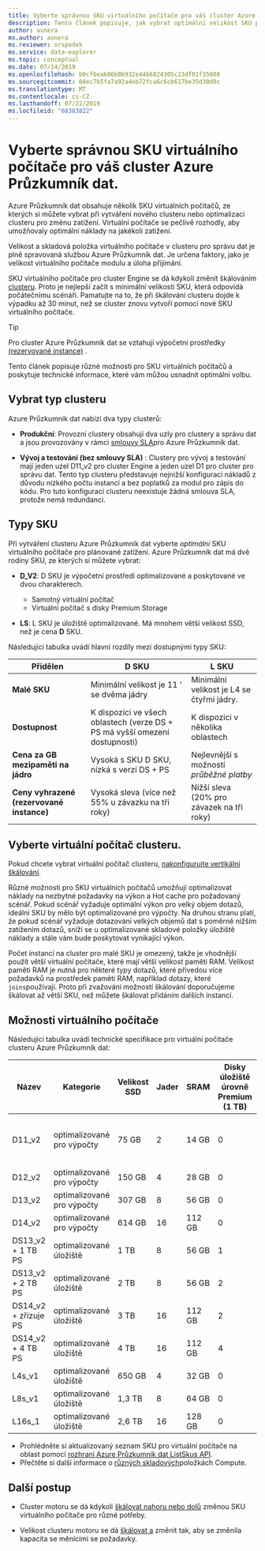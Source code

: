 ```yaml
---
title: Vyberte správnou SKU virtuálního počítače pro váš cluster Azure Průzkumník dat.
description: Tento článek popisuje, jak vybrat optimální velikost SKU pro cluster Azure Průzkumník dat.
author: avnera
ms.author: avnera
ms.reviewer: orspodek
ms.service: data-explorer
ms.topic: conceptual
ms.date: 07/14/2019
ms.openlocfilehash: b0cf6eab86b0b932e44b6824305c23df01f35808
ms.sourcegitcommit: 04ec7b5fa7a92a4eb72fca6c6cb617be35d30d0c
ms.translationtype: MT
ms.contentlocale: cs-CZ
ms.lasthandoff: 07/22/2019
ms.locfileid: "68383822"
---
```

# <a name="select-the-correct-vm-sku-for-your-azure-data-explorer-cluster"></a>Vyberte správnou SKU virtuálního počítače pro váš cluster Azure Průzkumník dat. 

Azure Průzkumník dat obsahuje několik SKU virtuálních počítačů, ze kterých si můžete vybrat při vytváření nového clusteru nebo optimalizaci clusteru pro změnu zatížení. Virtuální počítače se pečlivě rozhodly, aby umožňovaly optimální náklady na jakékoli zatížení. 

Velikost a skladová položka virtuálního počítače v clusteru pro správu dat je plně spravovaná službou Azure Průzkumník dat. Je určena faktory, jako je velikost virtuálního počítače modulu a úloha přijímání. 

SKU virtuálního počítače pro cluster Engine se dá kdykoli změnit škálováním [clusteru](manage-cluster-vertical-scaling.md). Proto je nejlepší začít s minimální velikostí SKU, která odpovídá počátečnímu scénáři. Pamatujte na to, že při škálování clusteru dojde k výpadku až 30 minut, než se cluster znovu vytvoří pomocí nové SKU virtuálního počítače.

> [!TIP]
> Pro cluster Azure Průzkumník dat se vztahují výpočetní prostředky [(rezervované instance)](https://docs.microsoft.com/azure/virtual-machines/windows/prepay-reserved-vm-instances) .  

Tento článek popisuje různé možnosti pro SKU virtuálních počítačů a poskytuje technické informace, které vám můžou usnadnit optimální volbu.

## <a name="select-the-cluster-type"></a>Vybrat typ clusteru

Azure Průzkumník dat nabízí dva typy clusterů:

* **Produkční**: Provozní clustery obsahují dva uzly pro clustery a správu dat a jsou provozovány v rámci [smlouvy SLA](https://azure.microsoft.com/support/legal/sla/data-explorer/v1_0/)pro Azure Průzkumník dat.

* **Vývoj a testování (bez smlouvy SLA)** : Clustery pro vývoj a testování mají jeden uzel D11_v2 pro cluster Engine a jeden uzel D1 pro cluster pro správu dat. Tento typ clusteru představuje nejnižší konfiguraci nákladů z důvodu nízkého počtu instancí a bez poplatků za modul pro zápis do kódu. Pro tuto konfiguraci clusteru neexistuje žádná smlouva SLA, protože nemá redundanci.

## <a name="sku-types"></a>Typy SKU

Při vytváření clusteru Azure Průzkumník dat vyberte *optimální* SKU virtuálního počítače pro plánované zatížení. Azure Průzkumník dat má dvě rodiny SKU, ze kterých si můžete vybrat:

* **D_V2**: D SKU je výpočetní prostředí optimalizované a poskytované ve dvou charakterech.
    * Samotný virtuální počítač
    * Virtuální počítač s disky Premium Storage

* **LS**: L SKU je úložiště optimalizované. Má mnohem větší velikost SSD, než je cena **D** SKU.

Následující tabulka uvádí hlavní rozdíly mezi dostupnými typy SKU:
 
|**Přidělen** | **D SKU** | **L SKU**
|---|---|---
|**Malé SKU**|Minimální velikost je 11 ' se dvěma jádry|Minimální velikost je L4 se čtyřmi jádry.
|**Dostupnost**|K dispozici ve všech oblastech (verze DS + PS má vyšší omezení dostupnosti)|K dispozici v několika oblastech
|**Cena za GB mezipaměti na jádro**|Vysoká s SKU D SKU, nízká s verzí DS + PS|Nejlevnější s možností *průběžné platby*
|**Ceny vyhrazené (rezervované instance)**|Vysoká sleva (více než 55% u závazku na tři roky)|Nižší sleva (20% pro závazek na tři roky)  

## <a name="select-your-cluster-vm"></a>Vyberte virtuální počítač clusteru. 

Pokud chcete vybrat virtuální počítač clusteru, [nakonfigurujte vertikální škálování](manage-cluster-vertical-scaling.md#configure-vertical-scaling). 

Různé možnosti pro SKU virtuálních počítačů umožňují optimalizovat náklady na nezbytné požadavky na výkon a Hot cache pro požadovaný scénář. Pokud scénář vyžaduje optimální výkon pro velký objem dotazů, ideální SKU by mělo být optimalizované pro výpočty. Na druhou stranu platí, že pokud scénář vyžaduje dotazování velkých objemů dat s poměrně nižším zatížením dotazů, sníží se u optimalizované skladové položky úložiště náklady a stále vám bude poskytovat vynikající výkon.

Počet instancí na cluster pro malé SKU je omezený, takže je vhodnější použít větší virtuální počítače, které mají větší velikost paměti RAM. Velikost paměti RAM je nutná pro některé typy dotazů, které přivedou více požadavků na prostředek paměti RAM, například dotazy, které `joins`používají. Proto při zvažování možností škálování doporučujeme škálovat až větší SKU, než můžete škálovat přidáním dalších instancí.

## <a name="vm-options"></a>Možnosti virtuálního počítače

Následující tabulka uvádí technické specifikace pro virtuální počítače clusteru Azure Průzkumník dat:

|**Název**| **Kategorie** | **Velikost SSD** | **Jader** | **SRAM** | **Disky úložiště úrovně Premium (1 TB)**| **Minimální počet instancí na cluster** | **Maximální počet instancí na cluster**
|---|---|---|---|---|---|---|---
|D11_v2| optimalizované pro výpočty | 75 GB    | 2 | 14 GB | 0 | 1 | 8 (kromě SKU pro vývoj/testování, kde se nachází 1)
|D12_v2| optimalizované pro výpočty | 150 GB   | 4 | 28 GB | 0 | 2 | 16
|D13_v2| optimalizované pro výpočty | 307 GB   | 8 | 56 GB | 0 | 2 | 1 000
|D14_v2| optimalizované pro výpočty | 614 GB   | 16| 112 GB | 0 | 2 | 1 000
|DS13_v2 + 1 TB PS| optimalizované úložiště | 1 TB | 8 | 56 GB | 1 | 2 | 1 000
|DS13_v2 + 2 TB PS| optimalizované úložiště | 2 TB | 8 | 56 GB | 2 | 2 | 1 000
|DS14_v2 + zřizuje PS| optimalizované úložiště | 3 TB | 16 | 112 GB | 2 | 2 | 1 000
|DS14_v2 + 4 TB PS| optimalizované úložiště | 4 TB | 16 | 112 GB | 4 | 2 | 1 000
|L4s_v1| optimalizované úložiště | 650 GB | 4 | 32 GB | 0 | 2 | 16
|L8s_v1| optimalizované úložiště | 1,3 TB | 8 | 64 GB | 0 | 2 | 1 000
|L16s_1| optimalizované úložiště | 2,6 TB | 16| 128 GB | 0 | 2 | 1 000

* Prohlédněte si aktualizovaný seznam SKU pro virtuální počítače na oblast pomocí [rozhraní Azure Průzkumník dat ListSkus API](/dotnet/api/microsoft.azure.management.kusto.clustersoperationsextensions.listskus?view=azure-dotnet). 
* Přečtěte si další informace o [různých skladových](/azure/virtual-machines/windows/sizes-compute)položkách Compute. 

## <a name="next-steps"></a>Další postup

* Cluster motoru se dá kdykoli [škálovat nahoru nebo dolů](manage-cluster-vertical-scaling.md) změnou SKU virtuálního počítače pro různé potřeby. 

* Velikost clusteru motoru se dá [škálovat a](manage-cluster-horizontal-scaling.md) změnit tak, aby se změnila kapacita se měnícími se požadavky.


